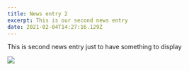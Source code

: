 ```yaml
---
title: News entry 2
excerpt: This is our second news entry
date: 2021-02-04T14:27:16.129Z
---
```

This is second news entry just to have something to display

![](../assets/sindre-bøyum-du5hsywveki.jpg)